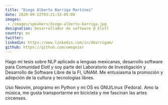 ```yaml
---
title: "Diego Alberto Barriga Martínez"
date: 2020-09-22T03:21:33-05:00
images:
 - /images/speakers/diego-alberto-barriga.jpg
designation: Desarrollador de software @ Elotl
country: mx
twitter: 
linkedin: https://www.linkedin.com/in/dbarrigam/
github: https://github.com/umoqnier
---
```


Hago mi tesis sobre NLP aplicado a lenguas mexicanas, desarrollo software para Comunidad Elotl y soy parte del Laboratorio de Investigación y Desarrollo de Software Libre de la FI, UNAM. Me entusiasma la promoción y adopción de la cultura y tecnologías libres.

Uso Neovim, programo en Python y mi OS es GNU/Linux (Fedora). Amo la música, me gusta transportarme en bicicleta y me fascinan las artes circenses.